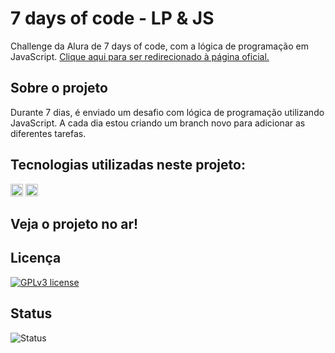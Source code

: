 # 7 days of code - LP & JS
Challenge da Alura de 7 days of code, com a lógica de programação em JavaScript. [Clique aqui para ser redirecionado à página oficial.](https://7daysofcode.io/matricula/logica-programacao)

## Sobre o projeto
Durante 7 dias, é enviado um desafio com lógica de programação utilizando JavaScript. A cada dia estou criando um branch novo para adicionar as diferentes tarefas.

## Tecnologias utilizadas neste projeto:
<img height="20" src="https://img.shields.io/badge/-HTML5-orange"> <img height="20" src="https://img.shields.io/badge/-JavaScript-yellow">

## Veja o projeto no ar!


## Licença
[![GPLv3 license](https://img.shields.io/badge/License-GPLv3-blue.svg)](http://perso.crans.org/besson/LICENSE.html)

## Status
![Status](https://img.shields.io/badge/Status-em%20progresso-green)
